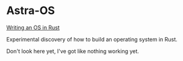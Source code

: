 # Astra-OS

[Writing an OS in Rust](https://os.phil-opp.com/)

Experimental discovery of how to build an operating system in Rust.

Don't look here yet, I've got like nothing working yet. 
